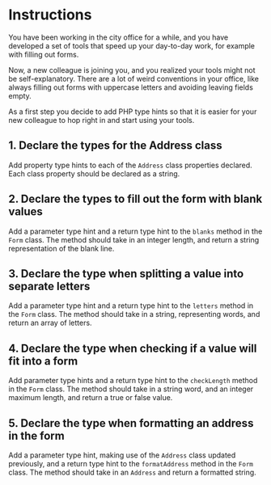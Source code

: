 # Instructions

You have been working in the city office for a while, and you have developed a set of tools that speed up your day-to-day work, for example with filling out forms.

Now, a new colleague is joining you, and you realized your tools might not be self-explanatory.
There are a lot of weird conventions in your office, like always filling out forms with uppercase letters and avoiding leaving fields empty.

As a first step you decide to add PHP type hints so that it is easier for your new colleague to hop right in and start using your tools.

## 1. Declare the types for the Address class

Add property type hints to each of the `Address` class properties declared.
Each class property should be declared as a string.

## 2. Declare the types to fill out the form with blank values

Add a parameter type hint and a return type hint to the `blanks` method in the `Form` class.
The method should take in an integer length, and return a string representation of the blank line.

## 3. Declare the type when splitting a value into separate letters

Add a parameter type hint and a return type hint to the `letters` method in the `Form` class.
The method should take in a string, representing words, and return an array of letters.

## 4. Declare the type when checking if a value will fit into a form

Add parameter type hints and a return type hint to the `checkLength` method in the `Form` class.
The method should take in a string word, and an integer maximum length, and return a true or false value.

## 5. Declare the type when formatting an address in the form

Add a parameter type hint, making use of the `Address` class updated previously, and a return type hint to the `formatAddress` method in the `Form` class.
The method should take in an `Address` and return a formatted string.
